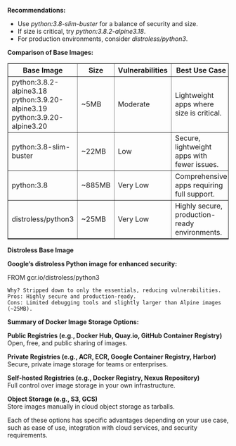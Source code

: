 **Recommendations:**
<ul>
    <li>Use <em>python:3.8-slim-buster</em> for a balance of security and size.</li>
    <li>If size is critical, try <em>python:3.8.2-alpine3.18</em>.</li>
    <li>For production environments, consider <em>distroless/python3</em>.</li>
</ul>

**Comparison of Base Images:**<br>
<table border="1">
    <thead>
        <tr>
            <th>Base Image</th>
            <th>Size</th>
            <th>Vulnerabilities</th>
            <th>Best Use Case</th>
        </tr>
    </thead>
    <tbody>
        <tr>
            <td>
                python:3.8.2-alpine3.18 <br>
                python:3.9.20-alpine3.19 <br>
                python:3.9.20-alpine3.20             
            </td>
            <td>~5MB</td>
            <td>Moderate</td>
            <td>Lightweight apps where size is critical.</td>
        </tr>
        <tr>
            <td>python:3.8-slim-buster</td>
            <td>~22MB</td>
            <td>Low</td>
            <td>Secure, lightweight apps with fewer issues.</td>
        </tr>
        <tr>
            <td>python:3.8</td>
            <td>~885MB</td>
            <td>Very Low</td>
            <td>Comprehensive apps requiring full support.</td>
        </tr>
        <tr>
            <td>distroless/python3</td>
            <td>~25MB</td>
            <td>Very Low</td>
            <td>Highly secure, production-ready environments.</td>
        </tr>
    </tbody>
</table>


**Distroless Base Image**

**Google’s distroless Python image for enhanced security:**

FROM gcr.io/distroless/python3

    Why? Stripped down to only the essentials, reducing vulnerabilities.
    Pros: Highly secure and production-ready.
    Cons: Limited debugging tools and slightly larger than Alpine images (~25MB).


**Summary of Docker Image Storage Options:**   
    <p>**Public Registries (e.g., Docker Hub, Quay.io, GitHub Container Registry)**
        <br>Open, free, and public sharing of images.
    <p>**Private Registries (e.g., ACR, ECR, Google Container Registry, Harbor)**
        <br>Secure, private image storage for teams or enterprises.    
    <p>**Self-hosted Registries (e.g., Docker Registry, Nexus Repository)**
        <br>Full control over image storage in your own infrastructure.        
    <p>**Object Storage (e.g., S3, GCS)**
        <br>Store images manually in cloud object storage as tarballs.


Each of these options has specific advantages depending on your use case, such as ease of use, integration with cloud services, and security requirements.

